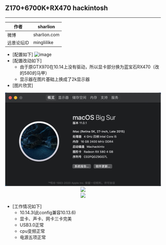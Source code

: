 ## Z170+6700K+RX470 hackintosh

****
	
|作者|sharlion|
|---|---
|微博|sharlion.com|
|远景论坛ID|mingliilike|

* [配置如下]
![image](https://github.com/Sharlion/z170_6700k_hackintosh/blob/10.13/pic/4.png)<div align=center>
* [配置改动如下]
    * 由于原GTX970在10.14上没有驱动，所以显卡部分换为蓝宝石RX470（改的580的马甲）
    * 显示器在图片基础上换成了2k显示器
* [图片欣赏]
<div align=center><img src="https://github.com/Sharlion/z170_6700k_hackintosh/blob/10.13/pic/1.png" /></div>
<div align=center><img src="https://github.com/Sharlion/z170_6700k_hackintosh/blob/10.13/pic/2.png" /></div>
<div align=center><img src="https://github.com/Sharlion/z170_6700k_hackintosh/blob/10.13/pic/3.png" /></div>

* [工作情况如下]
	* 10.14.3(此config兼容10.13.6)
	* 显卡、声卡、网卡三卡完美
	* USB3.0正常
	* cpu变频正常
	* 电源五项正常
